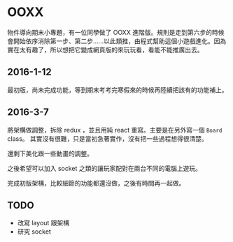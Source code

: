 # OOXX

物件導向期末小專題，有一位同學做了 OOXX 進階版。規則是走到第六步的時候會開始依序消除第一步、第二步......以此類推，由程式幫助這個小遊戲進化。因為實在太有趣了，所以想把它變成網頁版的來玩玩看，看能不能推廣出去。

## 2016-1-12

最初版，尚未完成功能，等到期末考考完寒假來的時候再陸續把該有的功能補上。

## 2016-3-7

將架構做調整，拆除 redux ，並且用純 react 重寫。主要是在另外寫一個 `Board` class。 其實沒有很難，只是當初急著實作，沒有把一些過程想得很清楚。

還剩下美化跟一些動畫的調整。

之後希望可以加入 socket 之類的讓玩家配對在兩台不同的電腦上遊玩。

完成初版架構，比較細節的功能都還沒做，之後有時間再一起做。

## TODO

- 改寫 layout 跟架構
- 研究 socket
